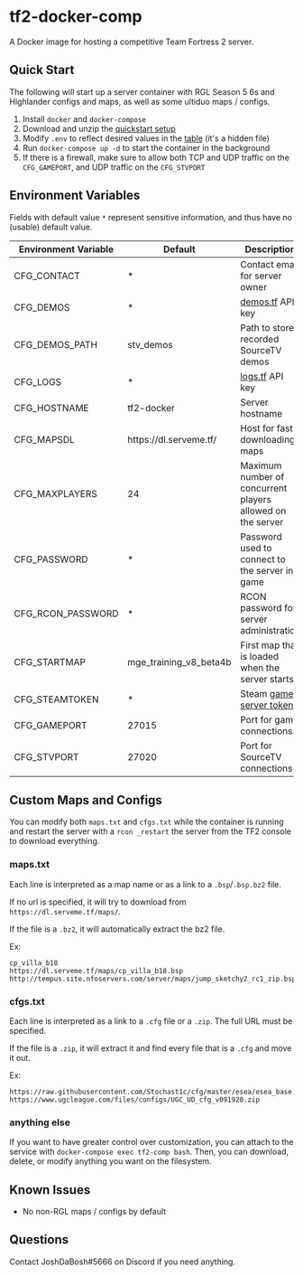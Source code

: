 # tf2-docker-comp

A Docker image for hosting a competitive Team Fortress 2 server.

## Quick Start

The following will start up a server container with RGL Season 5 6s and Highlander configs and maps, as well as some ultiduo maps / configs.

1. Install `docker` and `docker-compose`
2. Download and unzip the [quickstart setup](https://github.com/joshdabosh/tf2-docker-comp/raw/master/quickstart/quickstart.zip)
3. Modify `.env` to reflect desired values in the [table](#environment-variables) (it's a hidden file)
4. Run `docker-compose up -d` to start the container in the background
5. If there is a firewall, make sure to allow both TCP and UDP traffic on the `CFG_GAMEPORT`, and UDP traffic on the `CFG_STVPORT`

## Environment Variables

Fields with default value `*` represent sensitive information, and thus have no (usable) default value.

| Environment Variable | Default                             | Description                                                                 |
|----------------------|-------------------------------------|-----------------------------------------------------------------------------|
| CFG_CONTACT          | *                                   | Contact email for server owner                                              |
| CFG_DEMOS            | *                                   | [demos.tf](demos.tf) API key                                                |
| CFG_DEMOS_PATH       | stv_demos                           | Path to store recorded SourceTV demos                                       |
| CFG_LOGS             | *                                   | [logs.tf](logs.tf) API key                                                  |
| CFG_HOSTNAME         | tf2-docker                          | Server hostname                                                             |
| CFG_MAPSDL           | https:/<span></span>/dl.serveme.tf/ | Host for fast-downloading maps                                              |
| CFG_MAXPLAYERS       | 24                                  | Maximum number of concurrent players allowed on the server                  |
| CFG_PASSWORD         | *                                   | Password used to connect to the server in-game                              |
| CFG_RCON_PASSWORD    | *                                   | RCON password for server administration                                     |
| CFG_STARTMAP         | mge_training_v8_beta4b              | First map that is loaded when the server starts                             |
| CFG_STEAMTOKEN       | *                                   | Steam [game server token](https://steamcommunity.com/dev/managegameservers) |
| CFG_GAMEPORT         | 27015                               | Port for game connections                                                   |
| CFG_STVPORT          | 27020                               | Port for SourceTV connections                                               |

## Custom Maps and Configs

You can modify both `maps.txt` and `cfgs.txt` while the container is running and restart the server with a `rcon _restart` the server from the TF2 console to download everything.

### maps.txt

Each line is interpreted as a map name or as a link to a `.bsp`/`.bsp.bz2` file.

If no url is specified, it will try to download from `https://dl.serveme.tf/maps/`.

If the file is a `.bz2`, it will automatically extract the bz2 file.

Ex:

```
cp_villa_b18
https://dl.serveme.tf/maps/cp_villa_b18.bsp
http://tempus.site.nfoservers.com/server/maps/jump_sketchy2_rc1_zip.bsp.bz2
```

### cfgs.txt

Each line is interpreted as a link to a `.cfg` file or a `.zip`. The full URL must be specified.

If the file is a `.zip`, it will extract it and find every file that is a `.cfg` and move it out.

Ex:

```
https://raw.githubusercontent.com/Stochast1c/cfg/master/esea/esea_base.cfg
https://www.ugcleague.com/files/configs/UGC_UD_cfg_v091920.zip
```

### anything else

If you want to have greater control over customization, you can attach to the service with `docker-compose exec tf2-comp bash`. Then, you can download, delete, or modify anything you want on the filesystem.

## Known Issues

- No non-RGL maps / configs by default

## Questions

Contact JoshDaBosh#5666 on Discord if you need anything.
